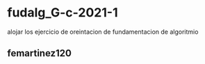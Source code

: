 # fudalg_G-c-2021-1
alojar los ejercicio de oreintacion de fundamentacion de algoritmio
## femartinez120
